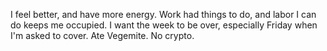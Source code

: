 I feel better, and have more energy. Work had things to do, and labor I can do keeps me occupied. I want the week to be over, especially Friday when I'm asked to cover. Ate Vegemite. No crypto.
